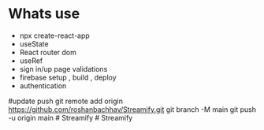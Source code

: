# Whats use

- npx create-react-app
- useState
- React router dom
- useRef
- sign in/up page validations
- firebase setup , build , deploy
- authentication

#update push
git remote add origin https://github.com/roshanbachhav/Streamify.git
git branch -M main
git push -u origin main
#   S t r e a m i f y  
 #   S t r e a m i f y  
 